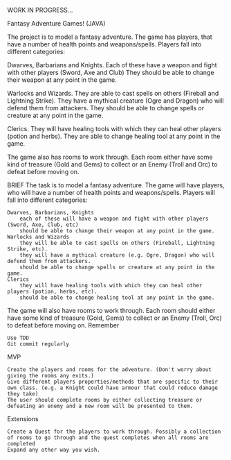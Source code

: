 WORK IN PROGRESS...

Fantasy Adventure Games! (JAVA)


The project is to model a fantasy adventure. The game has players, that have a number of health points and weapons/spells. Players fall into different categories:

Dwarves, Barbarians and Knights.
Each of these have a weapon and fight with other players (Sword, Axe and Club)
They should be able to change their weapon at any point in the game.

Warlocks and Wizards.
They are able to cast spells on others (Fireball and Lightning Strike).
They have a mythical creature (Ogre and Dragon) who will defend them from attackers.
They should be able to change spells or creature at any point in the game.

Clerics.
They will have healing tools with which they can heal other players (potion and herbs).
They are able to change healing tool at any point in the game.

The game also has rooms to work through. Each room either have some kind of treasure (Gold and Gems) to collect or an Enemy (Troll and Orc) to defeat before moving on.



BRIEF 
The task is to model a fantasy adventure. The game will have players, who will have a number of health points and weapons/spells. Players will fall into different categories:

    Dwarves, Barbarians, Knights
        each of these will have a weapon and fight with other players (Sword, Axe, Club, etc)
        should be able to change their weapon at any point in the game.
    Warlocks and Wizards
        they will be able to cast spells on others (Fireball, Lightning Strike, etc).
        they will have a mythical creature (e.g. Ogre, Dragon) who will defend them from attackers.
        should be able to change spells or creature at any point in the game.
    Clerics
        they will have healing tools with which they can heal other players (potion, herbs, etc).
        should be able to change healing tool at any point in the game.

The game will also have rooms to work through. Each room should either have some kind of treasure (Gold, Gems) to collect or an Enemy (Troll, Orc) to defeat before moving on.
Remember

    Use TDD
    Git commit regularly

MVP

    Create the players and rooms for the adventure. (Don't worry about giving the rooms any exits.)
    Give different players properties/methods that are specific to their own class. (e.g. a Knight could have armour that could reduce damage they take)
    The user should complete rooms by either collecting treasure or defeating an enemy and a new room will be presented to them.

Extensions

    Create a Quest for the players to work through. Possibly a collection of rooms to go through and the quest completes when all rooms are completed
    Expand any other way you wish.
